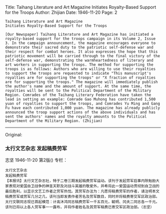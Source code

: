 Title: Taihang Literature and Art Magazine Initiates Royalty-Based Support for the Troops
Author: Zhijian
Date: 1946-11-20
Page: 2

    Taihang Literature and Art Magazine
    Initiates Royalty-Based Support for the Troops

    [Our Newspaper] Taihang Literature and Art Magazine has initiated a royalty-based support for the troops campaign in its Volume 2, Issue 3. In the campaign announcement, the magazine encourages everyone to demonstrate their sacred duty to the patriotic self-defense war and their respect for combat heroes. It also expresses the hope that this patriotic movement will be carried through to the final victory of the self-defense war, demonstrating the warmheartedness of literary and art workers in supporting the troops. The method for supporting the troops is as follows: Authors who are willing to use their royalties to support the troops are requested to indicate "This manuscript's royalties are for supporting the troops" or "X fraction of royalties are for supporting the troops." The magazine will immediately publish the author's name and the amount of support. At the same time, the royalties will be sent to the Political Department of the Military Region. Comrades of the Taihang Literary Federation have taken the lead in setting an example: Comrade Gao Muhong has contributed 1,500 yuan of royalties to support the troops, and Comrades Yu Ming and Gang Fu have each contributed 1,000 yuan. The magazine has already publicly announced the troop support actions of the above individuals and has sent the authors' names and the royalty amounts to the Political Department of the Military Region. (Zhijian)



<hr /> 

Original: 


### 太行文艺杂志  发起稿费劳军
志坚
1946-11-20
第2版()
专栏：

    太行文艺杂志
    发起稿费劳军
    【本报讯】太行文艺杂志社，特于二卷三期发起稿费劳军运动。该刊于发起劳军启事内除勉励大家表现对爱国自卫战争的神圣天职及对战斗英雄的敬爱外，并希将此一爱国运动贯彻到自卫战的最后胜利，以显示文艺工作者之劳军热忱。其劳军办法为：凡愿将稿费劳军的作者，请注明本文稿费劳军或劳军几分之几，该刊当即发表作者芳名及劳军数目，同时并将稿费寄交军区政治部。太行文联同志现已首起模范：计高沐鸿同志稿费劳军一千五百元，毓明、冈夫二同志各一千元。该刊已将以上各人劳军事一一露布，并将作者姓名及其劳军稿费已寄交军区政治部。（志坚）
